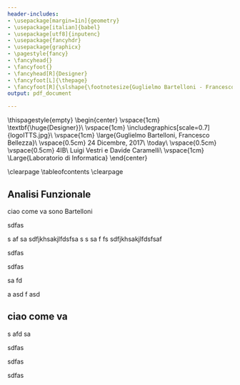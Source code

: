 ```yaml
---
header-includes:
- \usepackage[margin=1in]{geometry}
- \usepackage[italian]{babel}
- \usepackage[utf8]{inputenc}
- \usepackage{fancyhdr}
- \usepackage{graphicx}
- \pagestyle{fancy}
- \fancyhead{}
- \fancyfoot{}
- \fancyhead[R]{Designer}
- \fancyfoot[L]{\thepage}
- \fancyfoot[R]{\slshape{\footnotesize{Guglielmo Bartelloni - Francesco Bellezza}}}
output: pdf_document

---
```


\thispagestyle{empty}
\begin{center}
        \vspace{1cm}
        \textbf{\huge{Designer}}\\ 
        \vspace{1cm}
	\includegraphics[scale=0.7]{logoITTS.jpg}\\
        \vspace{1cm}
        \large{Guglielmo Bartelloni, Francesco Bellezza}\\
        \vspace{0.5cm}
        24 Dicembre, 2017\\
        \today\\
        \vspace{0.5cm}
        \vspace{0.5cm}
        4IB\\
        Luigi Vestri e Davide Caramelli\\
        \vspace{1cm}
        \Large{Laboratorio di Informatica}
\end{center}

\clearpage
\tableofcontents
\clearpage



## Analisi Funzionale

ciao come va sono Bartelloni



sdfas

s
af
sa
sdfjkhsakjlfdsfsa
s
s
sa
f
fs
sdfjkhsakjlfdsfsaf




sdfas



sdfas


sa
fd

a
asd
f
asd



## ciao come va

s
afd
sa



sdfas



sdfas

sdfas
